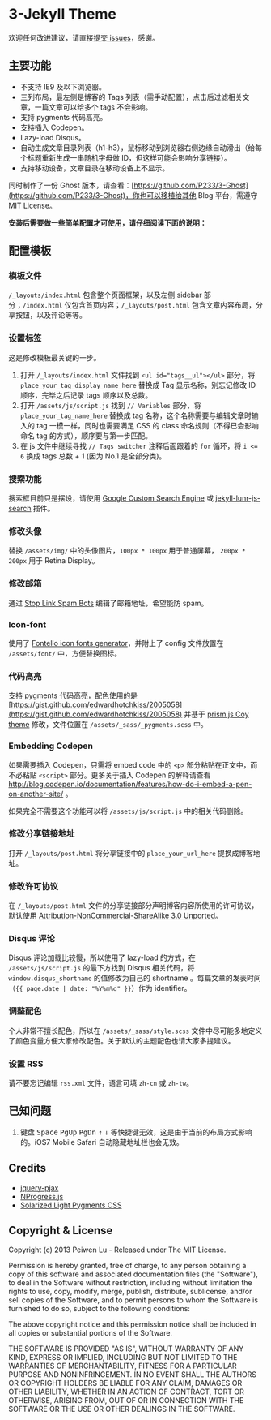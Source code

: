 # 3-Jekyll Theme

欢迎任何改进建议，请直接[提交 issues](https://github.com/P233/3-Jekyll/issues/new)，感谢。

## 主要功能

* 不支持 IE9 及以下浏览器。
* 三列布局，最左侧是博客的 Tags 列表（需手动配置），点击后过滤相关文章，一篇文章可以给多个 tags 不会影响。
* 支持 pygments 代码高亮。
* 支持插入 Codepen。
* Lazy-load Disqus。
* 自动生成文章目录列表（h1-h3），鼠标移动到浏览器右侧边缘自动滑出（给每个标题重新生成一串随机字母做 ID，但这样可能会影响分享链接）。
* 支持移动设备，文章目录在移动设备上不显示。

同时制作了一份 Ghost 版本，请查看：[https://github.com/P233/3-Ghost](https://github.com/P233/3-Ghost)，你也可以移植给其他 Blog 平台，需遵守 MIT License。

**安装后需要做一些简单配置才可使用，请仔细阅读下面的说明：**

## 配置模板

### 模板文件

`/_layouts/index.html` 包含整个页面框架，以及左侧 sidebar 部分；`/index.html` 仅包含首页内容；`/_layouts/post.html` 包含文章内容布局，分享按钮，以及评论等等。

### 设置标签

这是修改模板最关键的一步。

1. 打开 `/_layouts/index.html` 文件找到 `<ul id="tags__ul"></ul>` 部分，将 `place_your_tag_display_name_here` 替换成 Tag 显示名称，别忘记修改 ID 顺序，完毕之后记录 tags 顺序以及总数。
2. 打开 `/assets/js/script.js` 找到 `// Variables` 部分，将 `place_your_tag_name_here` 替换成 tag 名称，这个名称需要与编辑文章时输入的 tag 一模一样，同时也需要满足 CSS 的 class 命名规则（不得已会影响命名 tag 的方式），顺序要与第一步匹配。
3. 在 js 文件中继续寻找 `// Tags switcher` 注释后面跟着的 `for`  循环，将 `i <= 6` 换成 tags 总数 + 1 (因为 No.1 是全部分类)。

### 搜索功能

搜索框目前只是摆设，请使用 [Google Custom Search Engine](https://www.google.com/cse/) 或 [jekyll-lunr-js-search](https://github.com/slashdotdash/jekyll-lunr-js-search) 插件。

### 修改头像

替换 `/assets/img/` 中的头像图片，`100px * 100px` 用于普通屏幕， `200px * 200px` 用于 Retina Display。

### 修改邮箱

通过 [Stop Link Spam Bots](http://www.safeemail.org/) 编辑了邮箱地址，希望能防 spam。

### Icon-font

使用了 [Fontello icon fonts generator](http://fontello.com)，并附上了 config 文件放置在 `/assets/font/` 中，方便替换图标。

### 代码高亮

支持 pygments 代码高亮，配色使用的是 [https://gist.github.com/edwardhotchkiss/2005058](https://gist.github.com/edwardhotchkiss/2005058) 并基于 [prism.js Coy theme](http://prismjs.com/download.html) 修改，文件位置在 `/assets/_sass/_pygments.scss` 中。

### Embedding Codepen

如果需要插入 Codepen，只需将 embed code 中的 `<p>` 部分粘贴在正文中，而不必粘贴 `<script>` 部分。更多关于插入 Codepen 的解释请查看 http://blog.codepen.io/documentation/features/how-do-i-embed-a-pen-on-another-site/ 。

如果完全不需要这个功能可以将 `/assets/js/script.js` 中的相关代码删除。

### 修改分享链接地址

打开 `/_layouts/post.html` 将分享链接中的 `place_your_url_here` 提换成博客地址。

### 修改许可协议

在 `/_layouts/post.html` 文件的分享链接部分声明博客内容所使用的许可协议，默认使用 [Attribution-NonCommercial-ShareAlike 3.0 Unported](http://creativecommons.org/licenses/by-nc-sa/3.0/)。

### Disqus 评论

Disqus 评论加载比较慢，所以使用了 lazy-load 的方式，在 `/assets/js/script.js` 的最下方找到 Disqus 相关代码，将 `window.disqus_shortname` 的值修改为自己的 shortname 。每篇文章的发表时间（`{{ page.date | date: "%Y%m%d" }}`）作为 identifier。

### 调整配色

个人非常不擅长配色，所以在 `/assets/_sass/style.scss` 文件中尽可能多地定义了颜色变量方便大家修改配色。关于默认的主题配色也请大家多提建议。

### 设置 RSS

请不要忘记编辑 `rss.xml` 文件，语言可填 `zh-cn` 或 `zh-tw`。

## 已知问题

1. 键盘 <kbd>Space</kbd> <kbd>PgUp</kbd> <kbd>PgDn</kbd> <kbd>↑</kbd> <kbd>↓</kbd> 等快捷键无效，这是由于当前的布局方式影响的。iOS7 Mobile Safari 自动隐藏地址栏也会无效。

## Credits

* [jquery-pjax](https://github.com/defunkt/jquery-pjax)
* [NProgress.js](http://ricostacruz.com/nprogress/)
* [Solarized Light Pygments CSS](https://gist.github.com/edwardhotchkiss/2005058)

## Copyright & License

Copyright (c) 2013 Peiwen Lu - Released under The MIT License.

Permission is hereby granted, free of charge, to any person obtaining a copy of this software and associated documentation files (the "Software"), to deal in the Software without restriction, including without limitation the rights to use, copy, modify, merge, publish, distribute, sublicense, and/or sell copies of the Software, and to permit persons to whom the Software is furnished to do so, subject to the following conditions:

The above copyright notice and this permission notice shall be included in all copies or substantial portions of the Software.

THE SOFTWARE IS PROVIDED "AS IS", WITHOUT WARRANTY OF ANY KIND, EXPRESS OR IMPLIED, INCLUDING BUT NOT LIMITED TO THE WARRANTIES OF MERCHANTABILITY, FITNESS FOR A PARTICULAR PURPOSE AND
NONINFRINGEMENT. IN NO EVENT SHALL THE AUTHORS OR COPYRIGHT HOLDERS BE LIABLE FOR ANY CLAIM, DAMAGES OR OTHER LIABILITY, WHETHER IN AN ACTION OF CONTRACT, TORT OR OTHERWISE, ARISING FROM, OUT OF OR IN CONNECTION WITH THE SOFTWARE OR THE USE OR OTHER DEALINGS IN THE SOFTWARE.
